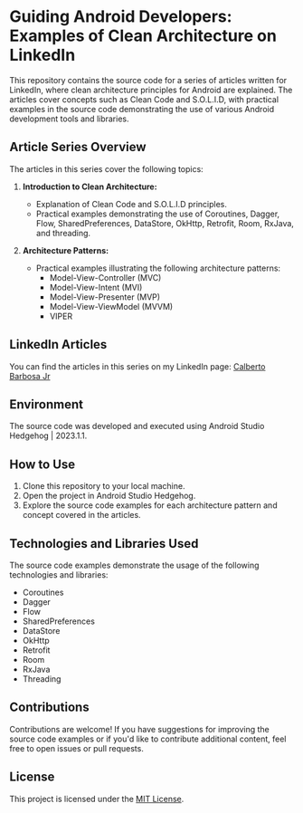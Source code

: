 <h1>Guiding Android Developers: Examples of Clean Architecture on LinkedIn</h1>
<p>This repository contains the source code for a series of articles written for LinkedIn, where clean architecture principles for Android are explained. The articles cover concepts such as Clean Code and S.O.L.I.D, with practical examples in the source code demonstrating the use of various Android development tools and libraries.</p>
<h2>Article Series Overview</h2>
<p>The articles in this series cover the following topics:</p>
<ol>
<li>
<p><strong>Introduction to Clean Architecture:</strong></p>
<ul>
<li>Explanation of Clean Code and S.O.L.I.D principles.</li>
<li>Practical examples demonstrating the use of Coroutines, Dagger, Flow, SharedPreferences, DataStore, OkHttp, Retrofit, Room, RxJava, and threading.</li>
</ul>
</li>
<li>
<p><strong>Architecture Patterns:</strong></p>
<ul>
<li>Practical examples illustrating the following architecture patterns:
<ul>
<li>Model-View-Controller (MVC)</li>
<li>Model-View-Intent (MVI)</li>
<li>Model-View-Presenter (MVP)</li>
<li>Model-View-ViewModel (MVVM)</li>
<li>VIPER</li>
</ul>
</li>
</ul>
</li>
</ol>
<h2>LinkedIn Articles</h2>
<p>You can find the articles in this series on my LinkedIn page: <a href="https://www.linkedin.com/in/calbertobarbosajr" target="_new" rel="noreferrer">Calberto Barbosa Jr</a></p>
<h2>Environment</h2>
<p>The source code was developed and executed using Android Studio Hedgehog | 2023.1.1.</p>
<h2>How to Use</h2>
<ol>
<li>Clone this repository to your local machine.</li>
<li>Open the project in Android Studio Hedgehog.</li>
<li>Explore the source code examples for each architecture pattern and concept covered in the articles.</li>
</ol>
<h2>Technologies and Libraries Used</h2>
<p>The source code examples demonstrate the usage of the following technologies and libraries:</p>
<ul>
<li>Coroutines</li>
<li>Dagger</li>
<li>Flow</li>
<li>SharedPreferences</li>
<li>DataStore</li>
<li>OkHttp</li>
<li>Retrofit</li>
<li>Room</li>
<li>RxJava</li>
<li>Threading</li>
</ul>
<h2>Contributions</h2>
<p>Contributions are welcome! If you have suggestions for improving the source code examples or if you'd like to contribute additional content, feel free to open issues or pull requests.</p>
<h2>License</h2>
<p>This project is licensed under the <a href="https://www.mit.edu/~amini/LICENSE.md" rel="noreferrer">MIT License</a>.</p>
